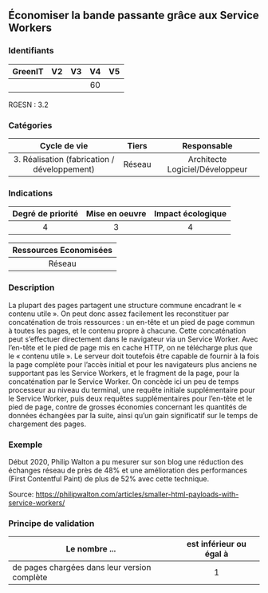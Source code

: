 ## Économiser la bande passante grâce aux Service Workers

### Identifiants

| GreenIT | V2  | V3  | V4  | V5  |
| :-----: | :-: | :-: | :-: | :-: |
|         |     |     | 60  |     |

RGESN : 3.2

### Catégories

|                 Cycle de vie                 | Tiers  |           Responsable           |
| :------------------------------------------: | :----: | :-----------------------------: |
| 3. Réalisation (fabrication / développement) | Réseau | Architecte Logiciel/Développeur |

### Indications

| Degré de priorité | Mise en oeuvre | Impact écologique |
| :---------------: | :------------: | :---------------: |
|         4         |       3        |         4         |

| Ressources Economisées |
| :--------------------: |
|         Réseau         |

### Description

La plupart des pages partagent une structure commune encadrant le « contenu utile ». On peut donc assez facilement les reconstituer par concaténation de trois ressources : un en-tête et un pied de page commun à toutes les pages, et le contenu propre à chacune. Cette concaténation peut s’effectuer directement dans le navigateur via un Service Worker. Avec l’en-tête et le pied de page mis en cache HTTP, on ne télécharge plus que le « contenu utile ».
Le serveur doit toutefois être capable de fournir à la fois la page complète pour l’accès initial et pour les navigateurs plus anciens ne supportant pas les Service Workers, et le fragment de la page, pour la concaténation par le Service Worker.
On concède ici un peu de temps processeur au niveau du terminal, une requête initiale supplémentaire pour le Service Worker, puis deux requêtes supplémentaires pour l’en-tête et le pied de page, contre de grosses économies concernant les quantités de données échangées par la suite, ainsi qu’un gain significatif sur le temps de chargement des pages.

### Exemple

Début 2020, Philip Walton a pu mesurer sur son blog une réduction des échanges réseau de près de 48%
et une amélioration des performances (First Contentful Paint) de plus de 52%
avec cette technique.

Source: https://philipwalton.com/articles/smaller-html-payloads-with-service-workers/

### Principe de validation

| Le nombre ...                                | est inférieur ou égal à |
| -------------------------------------------- | :---------------------: |
| de pages chargées dans leur version complète |            1            |
